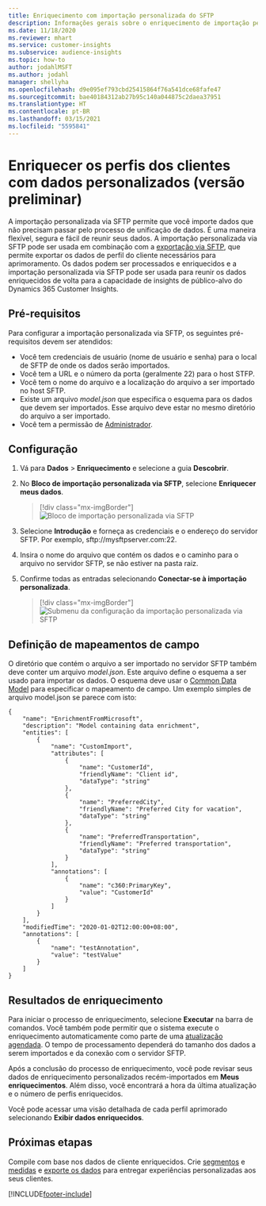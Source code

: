 ```yaml
---
title: Enriquecimento com importação personalizada do SFTP
description: Informações gerais sobre o enriquecimento de importação personalizada do SFTP.
ms.date: 11/18/2020
ms.reviewer: mhart
ms.service: customer-insights
ms.subservice: audience-insights
ms.topic: how-to
author: jodahlMSFT
ms.author: jodahl
manager: shellyha
ms.openlocfilehash: d9e095ef793cbd25415864f76a541dce68fafe47
ms.sourcegitcommit: bae40184312ab27b95c140a044875c2daea37951
ms.translationtype: HT
ms.contentlocale: pt-BR
ms.lasthandoff: 03/15/2021
ms.locfileid: "5595841"
---
```

# <a name="enrich-customer-profiles-with-custom-data-preview"></a>Enriquecer os perfis dos clientes com dados personalizados (versão preliminar)

A importação personalizada via SFTP permite que você importe dados que não precisam passar pelo processo de unificação de dados. É uma maneira flexível, segura e fácil de reunir seus dados. A importação personalizada via SFTP pode ser usada em combinação com a [exportação via SFTP](export-sftp.md), que permite exportar os dados de perfil do cliente necessários para aprimoramento. Os dados podem ser processados e enriquecidos e a importação personalizada via SFTP pode ser usada para reunir os dados enriquecidos de volta para a capacidade de insights de público-alvo do Dynamics 365 Customer Insights.

## <a name="prerequisites"></a>Pré-requisitos

Para configurar a importação personalizada via SFTP, os seguintes pré-requisitos devem ser atendidos:

- Você tem credenciais de usuário (nome de usuário e senha) para o local de SFTP de onde os dados serão importados.
- Você tem a URL e o número da porta (geralmente 22) para o host STFP.
- Você tem o nome do arquivo e a localização do arquivo a ser importado no host SFTP.
- Existe um arquivo *model.json* que especifica o esquema para os dados que devem ser importados. Esse arquivo deve estar no mesmo diretório do arquivo a ser importado.
- Você tem a permissão de [Administrador](permissions.md#administrator).

## <a name="configuration"></a>Configuração

1. Vá para **Dados** > **Enriquecimento** e selecione a guia **Descobrir**.

1. No **Bloco de importação personalizada via SFTP**, selecione **Enriquecer meus dados**.

   > [!div class="mx-imgBorder"]
   > ![Bloco de importação personalizada via SFTP](media/SFTP_Custom_Import_tile.png "Bloco de importação personalizada via SFTP")

1. Selecione **Introdução** e forneça as credenciais e o endereço do servidor SFTP. Por exemplo, sftp://mysftpserver.com:22.

1. Insira o nome do arquivo que contém os dados e o caminho para o arquivo no servidor SFTP, se não estiver na pasta raiz.

1. Confirme todas as entradas selecionando **Conectar-se à importação personalizada**.

   > [!div class="mx-imgBorder"]
   > ![Submenu da configuração da importação personalizada via SFTP](media/SFTP_Custom_Import_Configuration_flyout.png "Submenu da configuração da importação personalizada via SFTP")

## <a name="defining-field-mappings"></a>Definição de mapeamentos de campo 

O diretório que contém o arquivo a ser importado no servidor SFTP também deve conter um arquivo *model.json*. Este arquivo define o esquema a ser usado para importar os dados. O esquema deve usar o [Common Data Model](/common-data-model/) para especificar o mapeamento de campo. Um exemplo simples de arquivo model.json se parece com isto:

```
{
    "name": "EnrichmentFromMicrosoft",
    "description": "Model containing data enrichment",
    "entities": [
        {
            "name": "CustomImport",
            "attributes": [
                {
                    "name": "CustomerId",
                    "friendlyName": "Client id",
                    "dataType": "string"
                },
                {
                    "name": "PreferredCity",
                    "friendlyName": "Preferred City for vacation",
                    "dataType": "string"
                },
                {
                    "name": "PreferredTransportation",
                    "friendlyName": "Preferred transportation",
                    "dataType": "string"
                }
            ],
            "annotations": [
                {
                    "name": "c360:PrimaryKey",
                    "value": "CustomerId"
                }
            ]
        }
    ],
    "modifiedTime": "2020-01-02T12:00:00+08:00",
    "annotations": [
        {
            "name": "testAnnotation",
            "value": "testValue"
        }
    ]
}
```

## <a name="enrichment-results"></a>Resultados de enriquecimento

Para iniciar o processo de enriquecimento, selecione **Executar** na barra de comandos. Você também pode permitir que o sistema execute o enriquecimento automaticamente como parte de uma [atualização agendada](system.md#schedule-tab). O tempo de processamento dependerá do tamanho dos dados a serem importados e da conexão com o servidor SFTP.

Após a conclusão do processo de enriquecimento, você pode revisar seus dados de enriquecimento personalizados recém-importados em **Meus enriquecimentos**. Além disso, você encontrará a hora da última atualização e o número de perfis enriquecidos.

Você pode acessar uma visão detalhada de cada perfil aprimorado selecionando **Exibir dados enriquecidos**.

## <a name="next-steps"></a>Próximas etapas

Compile com base nos dados de cliente enriquecidos. Crie [segmentos](segments.md) e [medidas](measures.md) e [exporte os dados](export-destinations.md) para entregar experiências personalizadas aos seus clientes.




[!INCLUDE[footer-include](../includes/footer-banner.md)]